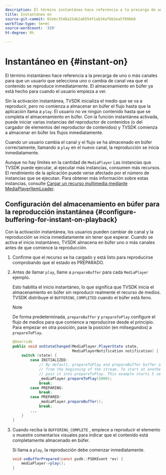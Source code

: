 ```yaml
---
description: El término instantáneo hace referencia a la precarga de uno o más canales para que un usuario que selecciona uno o cambia de canal vea que el contenido se reproduce inmediatamente. El almacenamiento en búfer ya está hecho para cuando el usuario empieza a ver.
title: Instantáneo en
source-git-commit: 02ebc3548a254b2a6554f1ab34afbb3ea5f09bb8
workflow-type: tm+mt
source-wordcount: '329'
ht-degree: 0%

---
```


# Instantáneo en {#instant-on}

El término instantáneo hace referencia a la precarga de uno o más canales para que un usuario que selecciona uno o cambia de canal vea que el contenido se reproduce inmediatamente. El almacenamiento en búfer ya está hecho para cuando el usuario empieza a ver.

Sin la activación instantánea, TVSDK inicializa el medio que se va a reproducir, pero no comienza a almacenar en búfer el flujo hasta que la aplicación llama a `play`. El usuario no ve ningún contenido hasta que se completa el almacenamiento en búfer. Con la función instantánea activada, puede iniciar varias instancias del reproductor de contenidos (o del cargador de elementos del reproductor de contenidos) y TVSDK comienza a almacenar en búfer los flujos inmediatamente.

Cuando un usuario cambia el canal y el flujo se ha almacenado en búfer correctamente, llamando a `play` en el nuevo canal, la reproducción se inicia inmediatamente.

Aunque no hay límites en la cantidad de `MediaPlayer` Las instancias que TVSDK puede ejecutar, al ejecutar más instancias, consumen más recursos. El rendimiento de la aplicación puede verse afectado por el número de instancias que se ejecutan. Para obtener más información sobre estas instancias, consulte [Cargar un recurso multimedia mediante MediaPlayerItemLoader](../../../tvsdk-1.4-for-android/ui-configure/mediaplayer-initialize-for-video/android-1.4-media-mediaplayeritemloader.md).

## Configuración del almacenamiento en búfer para la reproducción instantánea {#configure-buffering-for-instant-on-playback}

Con la activación instantánea, los usuarios pueden cambiar de canal y la reproducción se inicia inmediatamente sin tener que esperar. Cuando se activa el inicio instantáneo, TVSDK almacena en búfer uno o más canales antes de que comience la reproducción.

1. Confirme que el recurso se ha cargado y está listo para reproducirse comprobando que el estado es PREPARADO.
1. Antes de llamar `play`, llame a `prepareBuffer` para cada `MediaPlayer` ejemplo.

   Esto habilita el inicio instantáneo, lo que significa que TVSDK inicia el almacenamiento en búfer sin reproducir realmente el recurso de medios. TVSDK distribuye el `BUFFERING_COMPLETED` cuando el búfer está lleno.

   >[!NOTE]
   >
   >De forma predeterminada, `prepareBuffer` y `prepareToPlay` configure el flujo de medios para que comience a reproducirse desde el principio. Para empezar en otra posición, pase la posición (en milisegundos) a `prepareToPlay`.

   ```java
   @Override 
   public void onStateChanged(MediaPlayer.PlayerState state,  
                              MediaPlayerNotification notification) { 
       switch (state) { 
           case INITIALIZED: 
               // By default, prepareToPlay and prepareBuffer buffer and start playing 
               // from the beginning of the stream. To start at another position, 
               // pass it into prepareToPlay. This example starts 5 seconds into the stream. 
               _mediaPlayer.prepareToPlay(5000); 
               break; 
           case PREPARING: 
               break; 
           case PREPARED: 
               _mediaPlayer.prepareBuffer(); 
               break; 
           ... 
       } 
   }
   ```

1. Cuando reciba la `BUFFERING_COMPLETE` , empiece a reproducir el elemento o muestre comentarios visuales para indicar que el contenido está completamente almacenado en búfer.

   Si llama a `play`, la reproducción debe comenzar inmediatamente.

   ```java
   void onBufferPrepared(const psdk::PSDKEvent *ev) { 
       mediaPlayer->play(); 
   }
   ```
